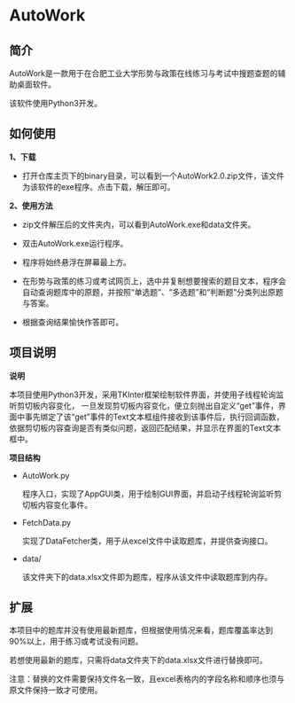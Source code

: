 # AutoWork

## 简介

AutoWork是一款用于在合肥工业大学形势与政策在线练习与考试中搜题查题的辅助桌面软件。

该软件使用Python3开发。

## 如何使用

**1、下载**

* 打开仓库主页下的binary目录，可以看到一个AutoWork2.0.zip文件，该文件为该软件的exe程序。点击下载，解压即可。

**2、使用方法**

* zip文件解压后的文件夹内，可以看到AutoWork.exe和data文件夹。

* 双击AutoWork.exe运行程序。

* 程序将始终悬浮在屏幕最上方。

* 在形势与政策的练习或考试网页上，选中并复制想要搜索的题目文本，程序会自动查询题库中的原题，并按照“单选题”、“多选题”和“判断题”分类列出原题与答案。

* 根据查询结果愉快作答即可。



## 项目说明

**说明**

本项目使用Python3开发，采用TKInter框架绘制软件界面，并使用子线程轮询监听剪切板内容变化， 一旦发现剪切板内容变化，便立刻抛出自定义“get”事件，界面中事先绑定了该“get”事件的Text文本框组件接收到该事件后，执行回调函数，依据剪切板内容查询是否有类似问题，返回匹配结果，并显示在界面的Text文本框中。



**项目结构**

* AutoWork.py

  程序入口，实现了AppGUI类，用于绘制GUI界面，并启动子线程轮询监听剪切板内容变化事件。

* FetchData.py

  实现了DataFetcher类，用于从excel文件中读取题库，并提供查询接口。

* data/

  该文件夹下的data.xlsx文件即为题库，程序从该文件中读取题库到内存。



## 扩展

本项目中的题库并没有使用最新题库，但根据使用情况来看，题库覆盖率达到90%以上，用于练习或考试没有问题。

若想使用最新的题库，只需将data文件夹下的data.xlsx文件进行替换即可。

注意：替换的文件需要保持文件名一致，且excel表格内的字段名称和顺序也须与原文件保持一致才可使用。

